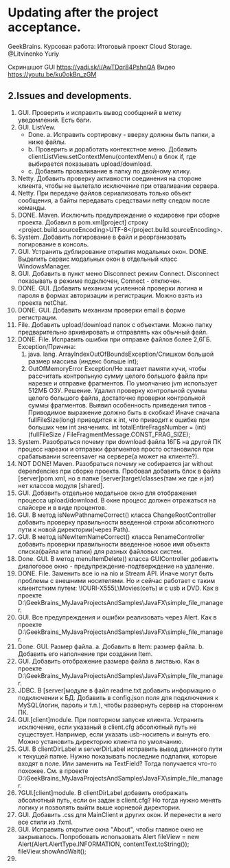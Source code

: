 # Updating after the project acceptance. 
GeekBrains. Курсовая работа: Итоговый проект Cloud Storage.
@Litvinenko Yuriy

Скриншшот GUI https://yadi.sk/i/AwTDqr84PshnQA
Видео https://youtu.be/ku0okBn_zGM

## 2.Issues and developments.
1. GUI. Проверить и исправить вывод сообщений в метку уведомлений. Есть баги.
2. GUI. ListVew. 
	- Done. a. Исправить сортировку - вверху должны быть папки, а ниже файлы. 
	- b. Проверить и доработать контекстное меню. 
	Добавить clientListView.setContextMenu(contextMenu) в блок if, где выбирается показывать upload/download.
    - c. Добавить проваливание в папку по двойному клику.
4. Netty. Добавить проверку активности соединения на стороне клиента, чтобы не вылетало исключение при отваливании сервера.
5. Netty. При передаче файлов сериализовать только объект сообщения, а байты передавать средствами netty следом после команды.
20. DONE. Maven. Исключить предупреждение о кодировке при сборке проекта. 
    Добавил в <properties> pom.xml[project] строку 
    <project.build.sourceEncoding>UTF-8</project.build.sourceEncoding>.
21. System. Добавить логирование в файл и реорганизовать логирование в консоль.
22. GUI. Устранить дублирование открытия модальных окон.
    DONE. Выделить сервис модальных окон в отдельный класс WindowsManager.
23. GUI. Добавить в пункт меню Disconnect режим Connect. 
    Disconnect показывать в режиме подключен, Connect - отключен.
24. DONE. GUI. Добавить механизм усиленной проверки логина и пароля в 
    формах авторизации и регистрации.
    Можно взять из проекта netChat.
25. DONE. GUI. Добавить механизм проверки email в форме регистрации.
26. File. Добавить upload/download папок с объектами. Можно папку предварительно архивировать 
    и отправлять как обычный файл.
27. DONE. File. Исправить ошибки при отправке файлов более 2,6ГБ.
    Exception/Причина: 
    1. java. lang. ArrayIndexOutOfBoundsException/Слишком большой размер массива
        (индекс больше int);
    2. OutOfMemoryError Exception/Не хватает памяти кучи, чтобы рассчитать контрольную сумму 
    целого большого файла при нарезке и отправке фрагментов. По умолчанию jvm использует 512МБ ОЗУ.
    Решение. Удалил проверку контрольной суммы целого большого файла, достаточно проверки 
    контрольной суммы фрагментов.
    Выявил особенность приведения типов - Приводимое выражение должно быть в скобках!
    Иначе сначала fullFileSize(long) приводится к int, что приводит к ошибке при больших чем int значениях.
    int totalEntireFragsNumber = (int) (fullFileSize / FileFragmentMessage.CONST_FRAG_SIZE);
28. System. Разобраться почему при download файла 16ГБ на другой ПК процесс нарезки и отправки 
    фрагментов просто остановился при срабатывании screensaver на сервере(а может на клиенте?).
29. NOT DONE! Maven. Разобраться почему не собирается jar without dependencies при сборке проекта. 
    Пробовал добавить блок <plugin> в <build><plugins> файла [server]pom.xml, 
    но в папке [server]target/classes(там же где и jar) нет классов модуля [shared].
30. GUI. Добавить отдельное модальное окно для отображения процесса upload/download.
    В окне процесс должен отражаться на слайсере и в виде процентов.
31. GUI. В метод isNewPathnameCorrect() класса ChangeRootController добавить проверку правильности 
    введенной строки абсолютного пути к новой директории(через Path).
32. GUI. В метод isNewItemNameCorrect() класса RenameController добавить проверки правильности 
    введенное новое имя объекта списка(файла или папки) для разных файловых систем.
33. Done. GUI. В метод menuItemDelete() класса GUIController добавить диалоговое окно - 
    предупреждение-подтверждение на удаление.
34. DONE. File. Заменить все io на nio и Stream API. 
    Иначе могут быть проблемы с внешними носителями.
    Но и сейчас работает с таким клиентстким путем: \\IOURI-X555L\Movies(сеть) и с usb и DVD.
    Как в проекте D:\GeekBrains\_MyJavaProjectsAndSamples\JavaFX\simple_file_manager.
35. GUI. Все предупреждения и ошибки реализовать через Alert.
    Как в проекте D:\GeekBrains\_MyJavaProjectsAndSamples\JavaFX\simple_file_manager.  
36. Done. GUI. Размер файла.
    a. Добавить в Item: размер файла. 
    b. Добавить его наполнение при создании Item.
37. GUI. Добавить отображение размера файла в листвью.
    Как в проекте D:\GeekBrains\_MyJavaProjectsAndSamples\JavaFX\simple_file_manager.
38. JDBC. В [server]модуле в файл readme.txt добавить информацию о подключении к БД.
    Добавить в config.json поля для подключения к MySQL(логин, пароль и т.п.), чтобы 
    развернуть сервер на стороннем ПК.
39. GUI.[client]module. При повторном запуске клиента.
    Устранить исключение, если указаный в client.cfg абсолютный путь не существует.
    Например, если указать usb-носитель и вынуть его. 
    Можно установить директорию клиента по умолчанию.
40. GUI. В clientDirLabel и serverDirLabel исправить вывод длинного пути к текущей папке.
    Нужно показывать последние подпапки, которые входят в поле.
    Или заменить на TextField? Тогда получается что-то похожее.
    См. в проекте D:\GeekBrains\_MyJavaProjectsAndSamples\JavaFX\simple_file_manager.
41. ?GUI.[client]module. В clientDirLabel добавить отображать абсолютный путь, 
    если он задан в client.cfg?
    Но тогда нужно менять логику и позволять выйти выше корневой директории.
42. GUI. Добавить .css для MainClient и других окон.
    И перенести в него все стили из .fxml.
43. GUI. Исправить открытие окна "About", чтобы главное окно не закрывалось.
    Попробовать использовать Alert fileView = new Alert(Alert.AlertType.INFORMATION, contentText.toString());
    fileView.showAndWait();
44. 